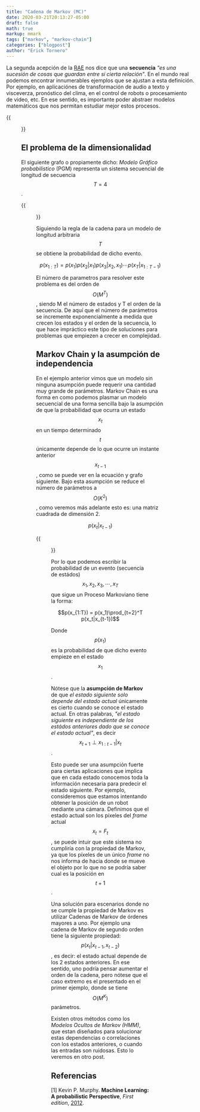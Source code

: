 ```yaml
---
title: "Cadena de Markov (MC)"
date: 2020-03-21T20:13:27-05:00
draft: false
math: true
markup: mmark
tags: ["markov", "markov-chain"]
categories: ["blogpost"]
author: "Erick Tornero"
---
```


La segunda acepción de la [RAE][raelink] nos dice que una **secuencia** *"es una sucesión de cosas que guardan entre sí cierta relación"*. En el mundo real podemos encontrar innumerables ejemplos que se ajustan a esta definición. Por ejemplo, en aplicaciónes de transformación de audio a texto y visceverza, pronóstico del clima, en el control de robots o procesamiento de video, etc. En ese sentido, es importante poder abstraer modelos matemáticos que nos permitan estudiar mejor estos procesos.

<!--more-->
{{<figure src="/blog/images/helloworld.gif" caption="Sistema secuencial de sugerencia de texto">}}

## El problema de la dimensionalidad

El siguiente grafo o propiamente dicho: *Modelo Gráfico probabilistico* (PGM) representa un sistema secuencial de longitud de secuencia $$T=4$$.

{{<figure src="/blog/images/sequential_model.png" caption="Modelo de un sistema secuencial sin ninguna asumpción">}}

Siguiendo la regla de la cadena para un modelo de longitud arbitraria $$T$$ se obtiene la probabilidad de dicho evento.

$$p(x_{1:T}) = p(x_1)p(x_2|x_1)p(x_3|x_2,x_1)\cdots p(x_T|x_{1:T-1})$$

El número de parametros para resolver este problema es del orden de $$O(M^T)$$, siendo M el número de estados y T el orden de la secuencia. De aquí que el número de parámetros se incremente exponencialmente a medida que crecen los estados y el orden de la secuencia, lo que hace impráctico este tipo de soluciones para problemas que empiezen a crecer en complejidad.

## Markov Chain y la asumpción de independencia

En el ejemplo anterior vimos que un modelo sin ninguna asumpción puede requerir una cantidad muy grande de parámetros. Markov Chain es una forma en como podemos plasmar un modelo secuencial de una forma sencilla bajo la asumpción de que la probabilidad que ocurra un estado $$x_t$$ en un tiempo determinado $$t$$ únicamente depende de lo que ocurre un instante anterior $$x_{t-1}$$, como se puede ver en la ecuación y grafo siguiente. Bajo esta asumpción se reduce el número de parámetros a $$O(K^2)$$, como veremos más adelante esto es: una matriz cuadrada de dimensión 2.

$$p(x_t|x_{t-1})$$

{{<figure src="/blog/images/mdp_pgm.png" caption="Modelo Gráfico Probabilistico de una Cadena de Markov, note que cada estado depende únicamente del estado anterior a excepción del primer estado.">}}

Por lo que podemos escribir la probabilidad de un evento (secuencia de estádos) $$x_1, x_2, x_3, \cdots,x_T$$ que sigue un Proceso Markoviano tiene la forma:

$$p(x_{1:T}) = p(x_1)\prod_{t=2}^T p(x_t|x_{t-1})$$

Donde $$p(x_1)$$ es la probabilidad de que dicho evento empieze en el estado $$x_1$$.

Nótese que la **asumpción de Markov** de que *el estado siguiente solo depende del estado actual* únicamente es cierto cuando se conoce el estado actual. En otras palabras, *"el estado siguiente es independiente de los estádos anteriores dado que se conoce el estado actual"*, es decir $$x_{t+1} \perp x_{1:t-1} | x_t$$. 

Esto puede ser una asumpción fuerte para ciertas aplicaciones que implica que en cada estado conocemos toda la información necesaria para predecir el estado siguiente. Por ejemplo, consideremos que estamos intentando obtener la posición de un robot mediante una cámara. Definimos que el estado actual son los píxeles del *frame* actual $$x_t = F_t$$, se puede intuir que este sistema no cumpliría con la propiedad de Markov, ya que los píxeles de un único *frame* no nos informa de hacia donde se mueve el objeto por lo que no se podría saber cual es la posición en $$t+1$$.

Una solución para escenarios donde no se cumple la propiedad de Markov es utilizar Cadenas de Markov de órdenes mayores a uno. Por ejemplo una cadena de Markov de segundo orden tiene la siguiente propiedad: $$p(x_t|x_{t-1}, x_{t-2})$$, es decir: el estado actual depende de los 2 estados anteriores. En ese sentido, uno podría pensar aumentar el orden de la cadena, pero nótese que el caso extremo es el presentado en el primer ejemplo, donde se tiene $$O(M^K)$$ parámetros.

Existen otros métodos como los *Modelos Ocultos de Markov (HMM)*, que estan diseñados para solucionar estas dependencias o correlaciones con los estados anteriores, o cuando las entradas son ruidosas. Esto lo veremos en otro post.

## Referencias

[1] Kevin P. Murphy. **Machine Learning: A probabilistic Perspective**, *First edition*, [2012](https://storage.googleapis.com/pub-tools-public-publication-data/pdf/38136.pdf).

[raelink]: https://dle.rae.es/secuencia?m=form